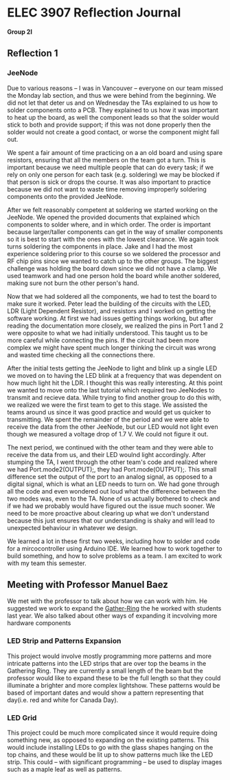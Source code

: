 # ELEC 3907 Reflection Journal

**Group 2I**

## Reflection 1

### JeeNode

Due to various reasons – I was in Vancouver – everyone on our team missed the Monday lab section, and thus we were behind from the beginning. We did not let that deter us and on Wednesday the TAs explained to us how to solder components onto a PCB. They explained to us how it was important to heat up the board, as well the component leads so that the solder would stick to both and provide support; if this was not done properly then the solder would not create a good contact, or worse the component might fall out.

We spent a fair amount of time practicing on a an old board and using spare resistors, ensuring that all the members on the team got a turn. This is important because we need multiple people that can do every task; if we rely on only one person for each task (e.g. soldering) we may be blocked if that person is sick or drops the course. It was also important to practice because we did not want to waste time removing improperly soldering components onto the provided JeeNode. 

After we felt reasonably competent at soldering we started working on the JeeNode. We opened the provided documents that explained which components to solder where, and in which order. The order is important because larger/taller components can get in the way of smaller components so it is best to start with the ones with the lowest clearance. We again took turns soldering the components in place. Jake and I had the most experience soldering prior to this course so we soldered the processor and RF chip pins since we wanted to catch up to the other groups. The biggest challenge was holding the board down since we did not have a clamp. We used teamwork and had one person hold the board while another soldered, making sure not burn the other person's hand.

Now that we had soldered all the components, we had to test the board to make sure it worked. Peter lead the building of the circuits with the LED, LDR (Light Dependent Resistor), and resistors and I worked on getting the software working. At first we had issues getting things working, but after reading the documentation more closely, we realized the pins in Port 1 and 2 were opposite to what we had initially understood. This taught us to be more careful while connecting the pins. If the circuit had been more complex we might have spent much longer thinking the circuit was wrong and wasted time checking all the connections there.

After the initial tests getting the JeeNode to light and blink up a single LED we moved on to having the LED blink at a frequency that was dependent on how much light hit the LDR. I thought this was really interesting. At this point we wanted to move onto the last tutorial which required two JeeNodes to transmit and recieve data. While trying to find another group to do this with, we realized we were the first team to get to this stage. We assisted the teams around us since it was good practice and would get us quicker to transmitting. We spent the remainder of the period and we were able to receive the data from the other JeeNode, but our LED would not light even though we measured a voltage drop of 1.7 V. We could not figure it out.

The next period, we continued with the other team and they were able to receive the data from us, and their LED woulnd light accordingly. After stumping the TA, I went through the other team's code and realized where we had Port.mode2(OUTPUT);, they had Port.mode(OUTPUT);. This small difference set the output of the port to an analog signal, as opposed to a digital signal, which is what an LED needs to turn on. We had gone through all the code and even wondered out loud what the difference between the two modes was, even to the TA. None of us actually bothered to check and if we had we probably would have figured out the issue much sooner. We need to be more proactive about clearing up what we don't understand because this just ensures that our understanding is shaky and will lead to unexpected behaviour in whatever we design.

We learned a lot in these first two weeks, including how to solder and code for a mircocontroller using Arduino IDE. We learned how to work together to build something, and how to solve problems as a team. I am excited to work with my team this semester.

## Meeting with Professor Manuel Baez

We met with the professor to talk about how we can work with him. He suggested we work to expand the <a href="https://carleton.ca/our-stories/story/gather-ring/">Gather-Ring</a> the he worked with students last year. We also talked about other ways of expanding it incvolving more hardware components

### LED Strip and Patterns Expansion

This project would involve mostly programming more patterns and more intricate patterns into the LED strips that are over top the beams in the Gathering Ring. They are currently a small length of the beam but the professor would like to expand these to be the full length so that they could illuminate a brighter and more complex lightshow. These patterns would be based of important dates and would show a pattern representing that day(i.e. red and white for Canada Day).
 
### LED Grid

This project could be much more complicated since it would require doing something new, as opposed to expanding on the existing patterns. This would include installing LEDs to go with the glass shapes hanging on the top chains, and these would be lit up to show patterns much like the LED strip. This could – with significant programming – be used to display images such as a maple leaf as well as patterns.